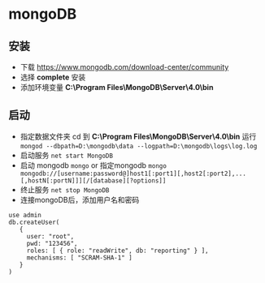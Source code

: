 # mongoDB

## 安装

- 下载 https://www.mongodb.com/download-center/community
- 选择 **complete** 安装
- 添加环境变量 **C:\Program Files\MongoDB\Server\4.0\bin**


## 启动

- 指定数据文件夹 cd 到 **C:\Program Files\MongoDB\Server\4.0\bin** 运行 `mongod --dbpath=D:\mongodb\data --logpath=D:\mongodb\logs\log.log`
- 启动服务 `net start MongoDB`
- 启动 mongodb `mongo`  or 指定mongodb `mongo mongodb://[username:password@]host1[:port1][,host2[:port2],...[,hostN[:portN]]][/[database][?options]]`
- 终止服务 `net stop MongoDB`
- 连接mongoDB后，添加用户名和密码

```
use admin
db.createUser(
   {
     user: "root",
     pwd: "123456",
     roles: [ { role: "readWrite", db: "reporting" } ],
     mechanisms: [ "SCRAM-SHA-1" ]
   }
)
```